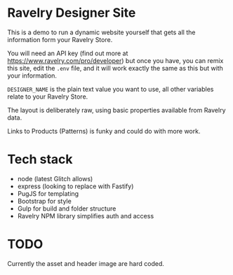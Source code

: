 # Ravelry Designer Site
This is a demo to run a dynamic website yourself that gets all the information form your Ravelry Store.

You will need an API key (find out more at https://www.ravelry.com/pro/developer) 
but once you have, you can remix this site, edit the `.env` file, and it will work exactly the same as this but with your information.

`DESIGNER_NAME` is the plain text value you want to use, all other variables relate to your Ravelry Store.

The layout is deliberately raw, using basic properties available from Ravelry data.

Links to Products (Patterns) is funky and could do with more work.

# Tech stack
* node (latest Glitch allows)
* express (looking to replace with Fastify)
* PugJS for templating
* Bootstrap for style
* Gulp for build and folder structure
* Ravelry NPM library simplifies auth and access

# TODO
Currently the asset and header image are hard coded.